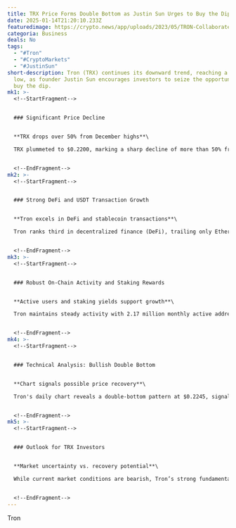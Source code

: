 ```yaml
---
title: TRX Price Forms Double Bottom as Justin Sun Urges to Buy the Dip
date: 2025-01-14T21:20:10.233Z
featuredimage: https://crypto.news/app/uploads/2023/05/TRON-Collaborates-with-Nansen02.jpg.webp
categoria: Business
deals: No
tags:
  - "#Tron"
  - "#CryptoMarkets"
  - "#JustinSun"
short-description: Tron (TRX) continues its downward trend, reaching a four-week
  low, as founder Justin Sun encourages investors to seize the opportunity and
  buy the dip.
mk1: >-
  <!--StartFragment-->


  ### Significant Price Decline


  **TRX drops over 50% from December highs**\

  TRX plummeted to $0.2200, marking a sharp decline of more than 50% from its December peak. This drop reduced Tron's market cap from over $26 billion to $19 billion. Despite this downturn, Justin Sun remains bullish, emphasizing that Tron is undervalued.


  <!--EndFragment-->
mk2: >-
  <!--StartFragment-->


  ### Strong DeFi and USDT Transaction Growth


  **Tron excels in DeFi and stablecoin transactions**\

  Tron ranks third in decentralized finance (DeFi), trailing only Ethereum and Solana, with $6.69 billion in total value locked. Additionally, Tron leads in Tether (USDT) transactions due to its lower fees, processing $137 billion in USDT transfers—a 91% increase in a single day. The network boasts over 59.2 million USDT holders.


  <!--EndFragment-->
mk3: >-
  <!--StartFragment-->


  ### Robust On-Chain Activity and Staking Rewards


  **Active users and staking yields support growth**\

  Tron maintains steady activity with 2.17 million monthly active addresses, second only to Solana. Its decentralized exchanges (DEXs) have processed nearly $100 billion in volume. Furthermore, Tron offers a 4.52% staking yield, bolstered by increasing network fees and a shrinking circulating supply, now at 86.17 billion TRX.


  <!--EndFragment-->
mk4: >-
  <!--StartFragment-->


  ### Technical Analysis: Bullish Double Bottom


  **Chart signals possible price recovery**\

  Tron's daily chart reveals a double-bottom pattern at $0.2245, signaling a potential bullish reversal. A breakout above the neckline at $0.2760 could spark a recovery. However, if TRX falls below $0.2245, it risks dropping to $0.20, following its long-term ascending trendline.


  <!--EndFragment-->
mk5: >-
  <!--StartFragment-->


  ### Outlook for TRX Investors


  **Market uncertainty vs. recovery potential**\

  While current market conditions are bearish, Tron’s strong fundamentals and bullish technical signals suggest a possible recovery. Investors should monitor price movements closely, especially around the $0.2245 support level.


  <!--EndFragment-->
---
```

<!--StartFragment-->

Tron

<!--EndFragment-->
